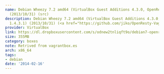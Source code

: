 ```yaml
---
name: Debian Wheezy 7.2 amd64 (VirtualBox Guest Additions 4.3.0, OpenResty 1.4.3.1)
  (2013/10/31) (src)
description: Debian Wheezy 7.2 amd64 (VirtualBox Guest Additions 4.3.0, <a href="http://openresty.org/">OpenResty</a>
  1.4.3.1) (2013/10/31) (<a href="https://github.com/jiko/OpenResty-Vagrant">src</a>)
provider: VirtualBox
link: https://dl.dropboxusercontent.com/s/odnew2tnliqft9o/debian7-openresty.box
size: 355MB
category: boxes
note: Retrived from vagrantbox.es
arch: x86_64
tags:
- debian
date: '2014-02-16'
---
```

